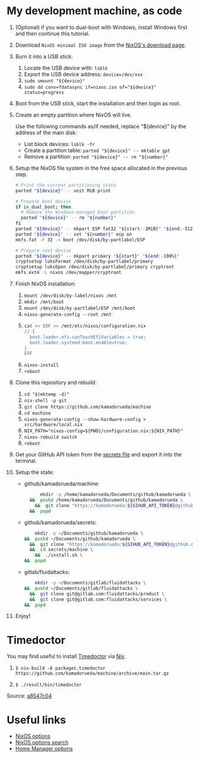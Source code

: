 # My development machine, as code

1. (Optional) if you want to dual-boot with Windows,
    install Windows first and then continue this tutorial.

1. Download `NixOS minimal ISO image` from the
    [NixOS's download page](https://nixos.org/download).

1. Burn it into a USB stick:

    1. Locate the USB device with: `lsblk`
    1. Export the USB device address: `device=/dev/xxx`
    1. `sudo umount "${device}"`
    1. `sudo dd conv=fdatasync if=nixos.iso of="${device}" status=progress`

1. Boot from the USB stick, start the installation and then login as root.

1. Create an empty partition where NixOS will live.

    Use the following commands as/if needed,
    replace "${device}" by the address of the main disk:

    - List block devices: `lsblk -fr`
    - Create a partition table: `parted "${device}" -- mktable gpt`
    - Remove a partition: `parted "${device}" -- rm "${number}"`

1. Setup the NixOS file system
    in the free space allocated in the previous step.

    ```bash
    # Print the current partitioning state
    parted "${device}" -- unit MiB print

    # Prepare boot device
    if in_dual_boot; then
      # Remove the Windows-managed boot partition
      parted "${device}" -- rm "${number}"
    fi
    parted "${device}" -- mkpart ESP fat32 "${start:-1MiB}" "${end:-512MiB}"
    parted "${device}" -- set "${number}" esp on
    mkfs.fat -F 32 -n boot /dev/disk/by-partlabel/ESP

    # Prepare root device
    parted "${device}" -- mkpart primary "${start}" "${end:-100%}"
    cryptsetup luksFormat /dev/disk/by-partlabel/primary
    cryptsetup luksOpen /dev/disk/by-partlabel/primary cryptroot
    mkfs.ext4 -L nixos /dev/mapper/cryptroot

1. Finish NixOS installation:

    1. `mount /dev/disk/by-label/nixos /mnt`
    1. `mkdir /mnt/boot`
    1. `mount /dev/disk/by-partlabel/ESP /mnt/boot`
    1. `nixos-generate-config --root /mnt`
    1.  ```bash
        cat << EOF >> /mnt/etc/nixos/configuration.nix
        // {
          boot.loader.efi.canTouchEfiVariables = true;
          boot.loader.systemd-boot.enable=true;
        }
        EOF
        ```
    1. `nixos-install`
    1. `reboot`

1. Clone this repository and rebuild:

    1. `cd "$(mktemp -d)"`
    1. `nix-shell -p git`
    1. `git clone https://github.com/kamadorueda/machine`
    1. `cd machine`
    1. `nixos-generate-config --show-hardware-config > src/hardware/local.nix`
    1. `NIX_PATH="nixos-config=${PWD}/configuration.nix:${NIX_PATH}"`
    1. `nixos-rebuild switch`
    1. `reboot`

1. Get your GitHub API token from the
    [secrets file](https://github.com/kamadorueda/secrets/blob/master/machine/secrets.sh)
    and export it into the terminal.

1. Setup the state:

    - github/kamadorueda/machine:

      ```bash
            mkdir -p /home/kamadorueda/Documents/github/kamadorueda \
        &&  pushd /home/kamadorueda/Documents/github/kamadorueda \
          &&  git clone "https://kamadorueda:${GIHUB_API_TOKEN}@github.com/kamadorueda/machine" \
        &&  popd
      ```

    - github/kamadorueda/secrets:

      ```bash
          mkdir -p ~/Documents/github/kamadorueda \
      &&  pushd ~/Documents/github/kamadorueda \
        &&  git clone "https://kamadorueda:${GIHUB_API_TOKEN}@github.com/kamadorueda/secrets" \
        &&  cd secrets/machine \
          &&  ./install.sh \
      &&  popd
      ```

    - gitlab/fluidattacks:

      ```bash
          mkdir -p ~/Documents/gitlab/fluidattacks \
      &&  pushd ~/Documents/gitlab/fluidattacks \
        &&  git clone git@gitlab.com:fluidattacks/product \
        &&  git clone git@gitlab.com:fluidattacks/services \
      &&  popd
      ```
1. Enjoy!

# Timedoctor

You may find useful to install [Timedoctor](https://www.timedoctor.com/)
via [Nix](https://nixos.org).

1. `$ nix-build -A packages.timedoctor https://github.com/kamadorueda/machine/archive/main.tar.gz`

2. `$ ./result/bin/timedoctor`

Source: [a8547c04](https://github.com/kamadorueda/machine/commit/a8547c048cfe34bc78475a8c8621b226426b81ab)

# Useful links

- [NixOS options](https://nixos.org/manual/nixos/stable/options.html)
- [NixOS options search](https://search.nixos.org/options)
- [Home Manager options](https://nix-community.github.io/home-manager/options.html)
